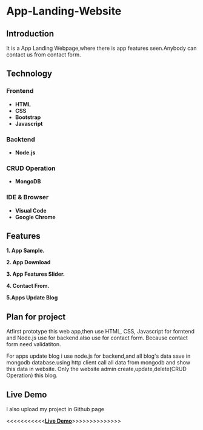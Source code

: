 # App-Landing-Website

## Introduction
It is a App Landing Webpage,where there is app features seen.Anybody can contact us from contact form.

## Technology
### Frontend
* **HTML**
* **CSS**
* **Bootstrap**
* **Javascript**

### Backtend
* **Node.js**

### CRUD Operation
* **MongoDB**

### IDE & Browser
* **Visual Code**
* **Google Chrome**

## Features
**1. App Sample.**

**2. App Download**

**3. App Features Slider.**

**4. Contact From.**

**5.Apps Update Blog**

## Plan for project
Atfirst prototype this web app,then use HTML, CSS, Javascript for forntend and Node.js use for backend.also use for contact form. Because contact form need validatiton.

For apps update blog i use node.js for backend,and all blog's data save in mongodb database.using http client call all data from mongodb and show this data in website. Only the website admin create,update,delete(CRUD Operation) this blog. 

## Live Demo
I also upload my project in Github page

<<<<<<<<<<<**[Live Demo](https://shawonmdjahangirhossain.github.io/App-Landing-Website/)**>>>>>>>>>>>>>>

